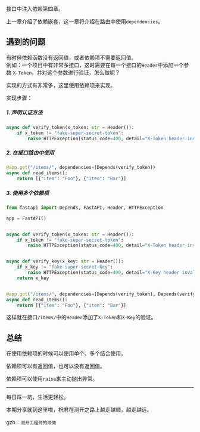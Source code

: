 接口中注入依赖第四章。

上一章介绍了依赖嵌套，这一章将介绍在路由中使用`dependencies`。

## 遇到的问题

有时候依赖函数没有返回值，或者依赖项不需要返回值。  
例如：一个项目中有非常多接口，这时需要在每一个接口的`Header`中添加一个参数 `X-Token`，并对这个参数进行验证，怎么做呢？

实现的方式有非常多，这里使用依赖项来实现。

实现步骤：

##### 1. 声明认证方法

```python
async def verify_token(x_token: str = Header()):
    if x_token != "fake-super-secret-token":
        raise HTTPException(status_code=400, detail="X-Token header invalid")
```

##### 2. 在接口路由中使用

```python
@app.get("/items/", dependencies=[Depends(verify_token))
async def read_items():
    return [{"item": "Foo"}, {"item": "Bar"}]
```

##### 3. 使用多个依赖项

```python
from fastapi import Depends, FastAPI, Header, HTTPException

app = FastAPI()


async def verify_token(x_token: str = Header()):
    if x_token != "fake-super-secret-token":
        raise HTTPException(status_code=400, detail="X-Token header invalid")


async def verify_key(x_key: str = Header()):
    if x_key != "fake-super-secret-key":
        raise HTTPException(status_code=400, detail="X-Key header invalid")
    return x_key


@app.get("/items/", dependencies=[Depends(verify_token), Depends(verify_key)])
async def read_items():
    return [{"item": "Foo"}, {"item": "Bar"}]

```

这样就在接口`/items/`中的`Header`添加了`X-Token`和`X-Key`的验证。

## 总结

在使用依赖项的时候可以使用单个、多个结合使用。

依赖项可以有返回值，也可以没有返回值。

依赖项可以使用`raise`来主动抛出异常。


***

每日踩一坑，生活更轻松。

本期分享就到这里啦，祝君在测开之路上越走越顺，越走越远。

gzh：`测开工程师的烦恼`
